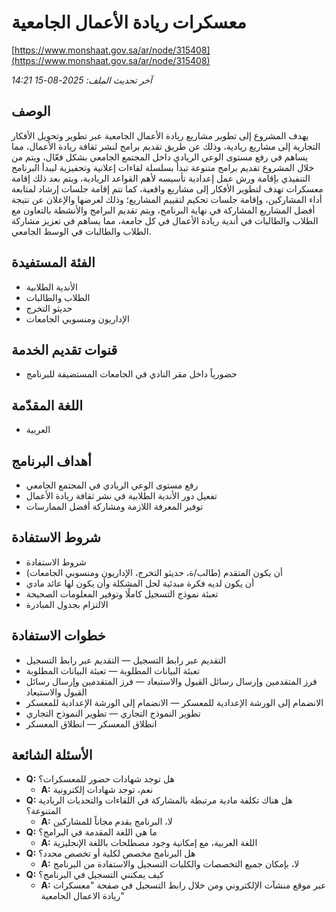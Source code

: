 # معسكرات ريادة الأعمال الجامعية
[https://www.monshaat.gov.sa/ar/node/315408](https://www.monshaat.gov.sa/ar/node/315408)

_آخر تحديث الملف: 2025-08-15 14:21_

## الوصف
يهدف المشروع إلى تطوير مشاريع ريادة الأعمال الجامعية عبر تطوير وتحويل الأفكار التجارية إلى مشاريع ريادية، وذلك عن طريق تقديم برامج لنشر ثقافة ريادة الأعمال، مما يساهم في رفع مستوى الوعي الريادي داخل المجتمع الجامعي بشكل فعّال، ويتم من خلال المشروع تقديم برامج متنوعة تبدأ بسلسلة لقاءات إعلانية وتحفيزية ليبدأ البرنامج التنفيذي بإقامة ورش عمل إعدادية تأسيسه لأهم القواعد الريادية، ويتم بعد ذلك إقامة معسكرات تهدف لتطوير الأفكار إلى مشاريع واقعية، كما تتم إقامة جلسات إرشاد لمتابعة أداء المشاركين، وإقامة جلسات تحكيم لتقييم المشاريع؛ وذلك لعرضها والإعلان عن نتيجة أفضل المشاريع المشاركة في نهاية البرنامج، ويتم تقديم البرامج والأنشطة بالتعاون مع الطلاب والطالبات في أندية ريادة الأعمال في كل جامعة، مما يساهم في تعزيز مشاركة الطلاب والطالبات في الوسط الجامعي.

## الفئة المستفيدة
- الأندية الطلابية
- الطلاب والطالبات
- حديثو التخرج
- الإداريون ومنسوبي الجامعات

## قنوات تقديم الخدمة
- حضورياً داخل مقر النادي في الجامعات المستضيفة للبرنامج

## اللغة المقدّمة
- العربية

## أهداف البرنامج
- رفع مستوى الوعي الريادي في المجتمع الجامعي
- تفعيل دور الأندية الطلابية في نشر ثقافة ريادة الأعمال
- توفير المعرفة اللازمة ومشاركة أفضل الممارسات

## شروط الاستفادة
- شروط الاستفادة
- أن يكون المتقدم (طالب/ة، حديثو التخرج، الإداريون ومنسوبي الجامعات)
- أن يكون لديه فكرة مبدئية لحل المشكلة وأن يكون لها عائد مادي
- تعبئة نموذج التسجيل كاملًا وتوفير المعلومات الصحيحة
- الالتزام بجدول المبادرة

## خطوات الاستفادة
- التقديم عبر رابط التسجيل — التقديم عبر رابط التسجيل
- تعبئة البيانات المطلوبة — تعبئة البيانات المطلوبة
- فرز المتقدمين وإرسال رسائل القبول والاستبعاد — فرز المتقدمين وإرسال رسائل القبول والاستبعاد
- الانضمام إلى الورشة الإعدادية للمعسكر — الانضمام إلى الورشة الإعدادية للمعسكر
- تطوير النموذج التجاري — تطوير النموذج التجاري
- انطلاق المعسكر — انطلاق المعسكر

## الأسئلة الشائعة
- **Q:** هل توجد شهادات حضور للمعسكرات؟
  - **A:** نعم، توجد شهادات إلكترونية
- **Q:** هل هناك تكلفة مادية مرتبطة بالمشاركة في اللقاءات والتحديات الريادية المتنوعة؟
  - **A:** لا، البرنامج يقدم مجاناً للمشاركين
- **Q:** ما هي اللغة المقدمة في البرامج؟
  - **A:** اللغة العربية، مع إمكانية وجود مصطلحات باللغة الإنجليزية
- **Q:** هل البرنامج مخصص لكلية أو تخصص محدد؟
  - **A:** لا، بإمكان جميع التخصصات والكليات التسجيل والاستفادة من البرنامج
- **Q:** كيف يمكنني التسجيل في البرنامج؟
  - **A:** عبر موقع منشآت الإلكتروني ومن خلال رابط التسجيل في صفحة "معسكرات ريادة الاعمال الجامعية"
